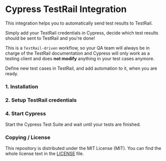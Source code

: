 # Cypress TestRail Integration


This integration helps you to automatically send test results to TestRail.

Simply add your TestRail credentials in Cypress, decide which test results should be sent to TestRail and you're done!

This is a `TestRail-driven` workflow, so your QA team will always be in charge of the TestRail documentation and Cypress will only work as a testing client and does **not modify** anything in your test cases anymore.

Define new test cases in TestRail, and add automation to it, when you are ready.



### 1. Installation

### 2. Setup TestRail credentials




### 4. Start Cypress

Start the Cypress Test Suite and wait until your tests are finished.



### Copying / License
This repository is distributed under the MIT License (MIT). You can find the whole license text in the [LICENSE](LICENSE) file.
